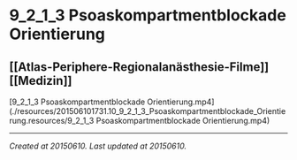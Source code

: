 # 9_2_1_3 Psoaskompartmentblockade Orientierung
 [[Atlas-Periphere-Regionalanästhesie-Filme]] [[Medizin]] 
---



[9\_2\_1\_3 Psoaskompartmentblockade Orientierung.mp4](./resources/201506101731.10_9_2_1_3_Psoaskompartmentblockade_Orientierung.resources/9_2_1_3 Psoaskompartmentblockade Orientierung.mp4)

---

_Created at 20150610._
_Last updated at 20150610._



